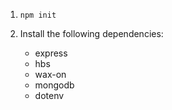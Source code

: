 1. `npm init`

2. Install the following dependencies:
   * express
   * hbs
   * wax-on
   * mongodb
   * dotenv